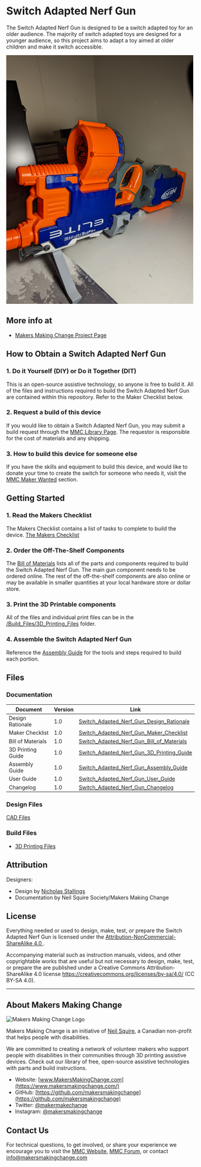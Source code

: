 # Switch Adapted Nerf Gun
The Switch Adapted Nerf Gun is designed to be a switch adapted toy for an older audience. The majority of switch adapted toys are designed for a younger audience, so this project aims to adapt a toy aimed at older children and make it switch accessible.

<img src="Photos/Switch-Adapted-Nerf-Gun.jpg" width="500" alt="Picture of Switch Adapted Nerf Gun.">

## More info at
- [Makers Making Change Project Page](https://makersmakingchange.com/project/switch-adapted-nerf-gun/)

## How to Obtain a Switch Adapted Nerf Gun
### 1. Do it Yourself (DIY) or Do it Together (DIT)

This is an open-source assistive technology, so anyone is free to build it. All of the files and instructions required to build the Switch Adapted Nerf Gun are contained within this repository. Refer to the Maker Checklist below.

### 2. Request a build of this device

If you would like to obtain a Switch Adapted Nerf Gun, you may submit a build request through the [MMC Library Page](https://makersmakingchange.com/project/switch-adapted-nerf-gun/). The requestor is responsible for the cost of materials and any shipping.

### 3. How to build this device for someone else

If you have the skills and equipment to build this device, and would like to donate your time to create the switch for someone who needs it, visit the [MMC Maker Wanted](https://makersmakingchange.com/maker-wanted/) section.


## Getting Started

### 1. Read the Makers Checklist

The Makers Checklist contains a list of tasks to complete to build the device.
[The Makers Checklist](/Documentation/Switch_Adapted_Nerf_Gun_Maker_Checklist_V1.0.pdf)

### 2. Order the Off-The-Shelf Components

The [Bill of Materials](/Documentation/Switch_Adapted_Nerf_Gun_BOM_V1.0.xlsx) lists all of the parts and components required to build the Switch Adapted Nerf Gun. The main gun component needs to be ordered online. The rest of the off-the-shelf components are also online or may be available in smaller quantities at your local hardware store or dollar store.


### 3. Print the 3D Printable components

All of the files and individual print files can be in the [/Build_Files/3D_Printing_Files](/Build_Files/3D_Printing_Files/) folder.

### 4. Assemble the Switch Adapted Nerf Gun

Reference the [Assembly Guide](/Documentation/Switch_Adapted_Nerf_Gun_Assembly_Guide_V1.0.pdf) for the tools and steps required to build each portion.

## Files
### Documentation
| Document             | Version | Link |
|----------------------|---------|------|
| Design Rationale     | 1.0     | [Switch_Adapted_Nerf_Gun_Design_Rationale](/Documentation/Switch_Adapted_Nerf_Gun_Design_Rationale_V1.0.pdf)     |
| Maker Checklist      | 1.0     | [Switch_Adapted_Nerf_Gun_Maker_Checklist](/Documentation/Switch_Adapted_Nerf_Gun_Maker_Checklist_V1.0.pdf)     |
| Bill of Materials    | 1.0     | [Switch_Adapted_Nerf_Gun_Bill_of_Materials](/Documentation/Switch_Adapted_Nerf_Gun_BOM_V1.0.xlsx)     |
| 3D Printing Guide    | 1.0     | [Switch_Adapted_Nerf_Gun_3D_Printing_Guide](/Documentation/Switch_Adapted_Nerf_Gun_3D_Printing_Guide_V1.0.pdf)     |
| Assembly Guide       | 1.0     | [Switch_Adapted_Nerf_Gun_Assembly_Guide](/Documentation/Switch_Adapted_Nerf_Gun_Assembly_Guide_V1.0.pdf)     |
| User Guide           | 1.0     | [Switch_Adapted_Nerf_Gun_User_Guide](/Documentation/Switch_Adapted_Nerf_Gun_User_Guide_V1.0.pdf)    |
| Changelog            | 1.0     | [Switch_Adapted_Nerf_Gun_Changelog](/Documentation/Switch_Adapted_Nerf_Gun_Changelog_V1.0.pdf)     |

### Design Files
[CAD Files](/Design_Files/CAD_Files)

### Build Files
 - [3D Printing Files](/Build_Files/3D_Printing_Files)

## Attribution
Designers:
 - Design by [Nicholas Stallings](https://www.youtube.com/watch?v=sFg3B8Z95hU)
 - Documentation by Neil Squire Society/Makers Making Change



## License
Everything needed or used to design, make, test, or prepare the Switch Adapted Nerf Gun is licensed under the [Attribution-NonCommercial-ShareAlike 4.0 ](https://creativecommons.org/licenses/by-nc-sa/4.0/).

Accompanying material such as instruction manuals, videos, and other copyrightable works that are useful but not necessary to design, make, test, or prepare the <Device-Name> are published under a Creative Commons Attribution-ShareAlike 4.0 license https://creativecommons.org/licenses/by-sa/4.0/ (CC BY-SA 4.0).


---
<!-- ABOUT MMC START -->
## About Makers Making Change
<img src="https://www.makersmakingchange.com/wp-content/uploads/logo/mmc_logo.svg" width="500" alt="Makers Making Change Logo">

Makers Making Change is an initiative of [Neil Squire](https://www.neilsquire.ca/), a Canadian non-profit that helps people with disabilities.

We are committed to creating a network of volunteer makers who support people with disabilities in their communities through 3D printing assistive devices. Check out our library of free, open-source assistive technologies with parts and build instructions.

 - Website: [www.MakersMakingChange.com](https://www.makersmakingchange.com/)
 - GitHub: [https://github.com/makersmakingchange](https://github.com/makersmakingchange)
 - Twitter: [@makermakechange](https://twitter.com/makermakechange)
 - Instagram: [@makersmakingchange](https://www.instagram.com/makersmakingchange)



## Contact Us

For technical questions, to get involved, or share your experience we encourage you to visit the [MMC Website](https://www.makersmakingchange.com/), [MMC Forum](https://makersmakingchange.com/forum), or contact info@makersmakingchange.com
<!-- ABOUT MMC END -->
